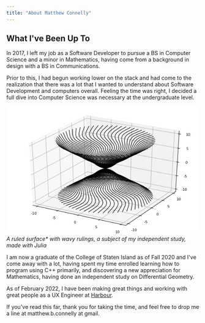 ```yaml
---
title: "About Matthew Connelly"
---
```



## What I've Been Up To

In 2017, I left my job as a Software Developer to pursue a BS in Computer Science and a minor in Mathematics, having come from a background in design with a BS in Communications.

Prior to this, I had begun working lower on the stack and had come to the realization that there was a lot that I wanted to understand about Software Development and computers overall. Feeling the time was right, I decided a full dive into Computer Science was necessary at the undergraduate level.

![](/images/groovy-rotation.png)  
_A ruled surface\* with wavy rulings, a subject of my independent study, made with Julia_

I am now a graduate of the College of Staten Island as of Fall 2020 and I've come away with a lot, having spent my time enrolled learning how to program using C++ primarily, and discovering a new appreciation for Mathematics, having done an independent study on Differential Geometry.

As of February 2022, I have been making great things and working with great people as a UX Engineer at [Harbour](https://harbourshare.com/).

If you've read this far, thank you for taking the time, and feel free to drop me a line at matthew.b.connelly at gmail.

